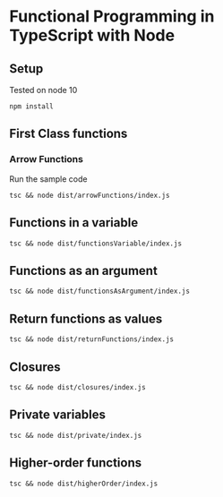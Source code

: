 # Functional Programming in TypeScript with Node

## Setup

Tested on node 10

    npm install

## First Class functions

### Arrow Functions

Run the sample code

    tsc && node dist/arrowFunctions/index.js

## Functions in a variable

    tsc && node dist/functionsVariable/index.js

## Functions as an argument

    tsc && node dist/functionsAsArgument/index.js

## Return functions as values

    tsc && node dist/returnFunctions/index.js    

## Closures

    tsc && node dist/closures/index.js

## Private variables

    tsc && node dist/private/index.js

## Higher-order functions

    tsc && node dist/higherOrder/index.js